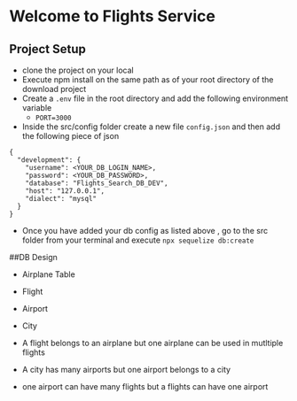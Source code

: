# Welcome to Flights Service

## Project Setup
- clone the project on your local
- Execute npm install on the same path as of your root directory of the download project
- Create a `.env` file in the root directory and add the following environment variable
    -  `PORT=3000`
- Inside the src/config folder create a new file `config.json` and then add the following piece of json

```
{
  "development": {
    "username": <YOUR_DB_LOGIN_NAME>,
    "password": <YOUR_DB_PASSWORD>,
    "database": "Flights_Search_DB_DEV",
    "host": "127.0.0.1",
    "dialect": "mysql"
  }
}

```
- Once you have added your db config as listed above , go to the src folder from your terminal and execute `npx sequelize db:create`

##DB Design
- Airplane Table
- Flight
- Airport
- City

- A flight belongs to an airplane but one airplane can be used in mutltiple flights
- A city has many airports but one airport belongs to a city
- one airport can have many flights but a flights can have one airport